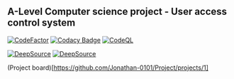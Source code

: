 ## A-Level Computer science project - User access control system

[![CodeFactor](https://www.codefactor.io/repository/github/jonathan-0101/project/badge?s=a12bff99c0367e9b23fade9370fefb48a5a802ee)](https://www.codefactor.io/repository/github/jonathan-0101/project) [![Codacy Badge](https://app.codacy.com/project/badge/Grade/4c07ecbb950448bc8a89831b6a03b2a6)](https://www.codacy.com?utm_source=github.com&amp;utm_medium=referral&amp;utm_content=Jonathan-0101/Project&amp;utm_campaign=Badge_Grade) [![CodeQL](https://github.com/Jonathan-0101/Project/actions/workflows/codeql-analysis.yml/badge.svg)](https://github.com/Jonathan-0101/Project/actions/workflows/codeql-analysis.yml) 

[![DeepSource](https://deepsource.io/gh/Jonathan-0101/Project.svg/?label=active+issues&show_trend=true&token=Kl-6WmqBVyoPyQdpK6mhkGZb)](https://deepsource.io/gh/Jonathan-0101/Project/?ref=repository-badge) [![DeepSource](https://deepsource.io/gh/Jonathan-0101/Project.svg/?label=resolved+issues&show_trend=true&token=Kl-6WmqBVyoPyQdpK6mhkGZb)](https://deepsource.io/gh/Jonathan-0101/Project/?ref=repository-badge) 


(Project board)[https://github.com/Jonathan-0101/Project/projects/1]
